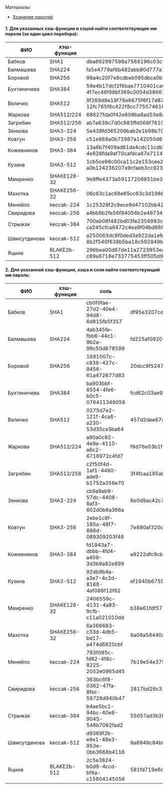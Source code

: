 Материалы:
- [Хранение паролей](https://gitlab.com/golodnyuk.iv/db_2022/-/blob/main/%D0%9C%D0%B0%D1%82%D0%B5%D1%80%D0%B8%D0%B0%D0%BB%D1%8B%20%D0%BF%D0%BE%20%D0%BA%D1%83%D1%80%D1%81%D1%83/19.%20%D0%A5%D1%80%D0%B0%D0%BD%D0%B5%D0%BD%D0%B8%D0%B5%20%D0%BF%D0%B0%D1%80%D0%BE%D0%BB%D0%B5%D0%B9.md)


#### 1. Для указанных хэш-функции и хэшей найти соответствующие им пароли (за один цикл перебора):

| **ФИО**      | хэш-функция | хэши                                                                                                                                                                                                                                                               |
|--------------|-------------|--------------------------------------------------------------------------------------------------------------------------------------------------------------------------------------------------------------------------------------------------------------------|
| Бабков       | SHA1        | dba892997598a7568196c03cf0aaf9924e7b441f, e1d6b67ef5b1e41c9fd6531478f56412d8debb60                                                                                                                                                                                 |
| Балмашева    | SHA224      | fa5e4779af6b482abb80d777a7e424639bfb5b9fb3b50191a6142e75, 43878de9fdee525e058e547c9c2a34237d16b6410d8b5d4e7bf14493                                                                                                                                                 |
| Боровой      | SHA256      | 98a4c20f7e8cdbeb095dbca0b1c2fc9da4046be9d99df90fc3ad967fe2dc38f0, 5577f15da9fa736c302a43f7f6af88bf74092b6deefae7d22897776b51403830                                                                                                                                 |
| Бухтиничева  | SHA384      | 58e4b17dcf2f6bae7710401ca626b0a2e1ce2c8323ea396ae7ea9429b0e2227db6ab87e4d6ec758ef6cee4b2ca651f99, 4f7ec46f96bf369c0054d386677caeadeebdc2cf258796d0d1d78d89ceb831cb90b3164b41a5f892d6238975b48865ea                                                                 |
| Величко      | SHA512      | 9f269d8e19f76e6675f6f17d87ab4a54605ad4e229dbf32a45d8904775a741701445c3702b9a5f169ef706c1c5166ab195ebe78df8b34fc95181c69870173ba7, 12fc765f6c422f8cc7755746167b8af829c0cd81994863030df24d8cfca019d5f060387a8d46774550c56d34cb90e28d7ccc46a1ef07dd18ceb5ef16f33cbd2a |
| Жаркова      | SHA512/224  | 68627fda0f42e608ba8ad53e8a6a484e041082d45260a52545e63d17, 3cef5035975bfaf1cff079193085478d4fef423b98e4baf63b241d86                                                                                                                                                 |
| Загребин     | SHA512/256  | ab7a639c7d0c983ffd068f7610ad0cad50f06c44a54438bfca8f77aa52725114, 1d471b3883f98a88c473f2f32d002dbd3f0d1f89f695a4415f05e25c255c0d94                                                                                                                                 |
| Зенкова      | SHA3-224    | 5e438fd365209bab2e1b98b7084c9f91420b5d548a602cd61df998fa, de326be8e35fc5c91322bc23e9ef28952bf564178ee6259aa2166688                                                                                                                                                 |
| Ковтун       | SHA3-256    | c51e888a0b72987a142050d66f8f3832761be1b3a1b6f0958cb4fd7d780dad94, 48344d6ed2dc8ebfa43c0040cc015a9654369c230acff3cb24472e12b39ed178                                                                                                                                 |
| Кожевников   | SHA3-384    | 13a6b7f409ad61da4cdc11cdbfa710c1156f11999fdff19d3ed01d153e04592df7f62057b2bdb33fcec698cc9eda688b, 4e626fda9af70cafdca87e71144a5d6af12f8766118c57ddf67577b24b4b7659382da46d220f9e902ec2f1c022c81ded                                                                 |
| Кузина       | SHA3-512    | 1cb5ce98c00ca11c2e153cee2068de7dba38a7f2fa5160fd603fed98c3f97f9cd0f78f2354b6da48396fffc514ee8e45e14caa5a9292d8b9476fc69c6bb3c0f8, a0b124236207a9cfaeb3cc923f29bfadbd6f0a03f2311f784dc76888372de6b550d143ad13763842deadfb6dbd1fb30ec7ee691b0ee86776cfd15e514ee762e7 |
| Мамренко     | SHAKE128-32 | 9e8ffe4373a59117206851be3affdffc972b88cc3b17d932617cf0ccc916826f, b03c949b01ed58df9675658d26400f19c5414cda9f1e88f01aa3ee7880b0d98a                                                                                                                                 |
| Махотка      | SHAKE256-32 | 06c63c1ac68e65cc63c3d1966082daea788df5d1975ab3e74c3c8c10b37de454, 44d6a456b0373edb1ff78fd6bc7035e0ffeca675ab6a0a9669027b256319ce48                                                                                                                                 |
| Меняйло      | keccak-224  | 1c25328f2c9ece9d47102bb4215dd1ece22366c0e2df524061f5a74e, cd8699db0f0bcf17d7889a2df89d905f6fe46d20c9544e71dd5a3acf                                                                                                                                                 |
| Свиридова    | keccak-256  | a4bb6b2fe56f94056b2e49734611be1d69a5c352be0e5980a1b58396f8f96cd4, 0cd68db43edc96a8fe178d4fe4397ef4bd45f66fac9e9e9d4ab34e34c86b4686                                                                                                                                 |
| Стрыжак      | keccak-384  | 700eb08f482bd03fe2356983cf0ec769466bcf54709cf4a9e65994f75b7cb7c47222ce84c30ac0c57120e773c7f9c806, ca245cfca6472c4ea9f04bd888425617b337097c392fee0f7041e9c388fbcf373cd5cc1f8e6163dc4064605e491e678e                                                                 |
| Шамсутдинова | keccak-512  | a250063dc9f0ded3a922da1efeec0e2992568f7dd2b881909a0f3ae947c8d44f3cb5f17fbe8cf09af4a2349b1cd8c6fea53f381146b51e4d704de260699043d3, 8b2f540f638b5ba18c592849b087695783e953139c0fcfbf4689dd89f20af4f0b6d742b0052932add0214fde0da25faa42d4d19751ab3c166213f1650621b846 |
| Яцына        | BLAKE2b-512 | 296bea00d67de11a2723953eadbe1dd8d160b90c2b28988ead76aab2eecbeb5c621334691564a34f84408afccdecb63b3072a309eb5d8541dd898702d81adb3f, c89a8718e733775453ff505d9eec8e7cb45b47ea6f53949bbc7ae7b3074823d1d784fb6b204a2f7ae514406154a94e345ca822c4d84faac11c04c33c57bb01d3 |

#### 2. Для указанной хэш-функции, хэша и соли найти соответствующий им пароль:

| **ФИО**      | хэш-функция | соль                                 | хэш                                                                                                                              |
|--------------|-------------|--------------------------------------|----------------------------------------------------------------------------------------------------------------------------------|
| Бабков       | SHA1        | cb0f0fae-27d2-40e4-94d8-6d815fb5f357 | df95e3207cde511452888a8e2eba7636f3f0079e                                                                                         |
| Балмашева    | SHA224      | 4ab345fe-fbb6-44c1-9b2a-99c50d878599 | fd215af0920518aded09caa46611f39c30348cffeb29b58dbd5bc607                                                                         |
| Боровой      | SHA256      | 1681007c-c938-427c-9456-61a472677d83 | 20dcc9f5247abdc4980f294a6471322b26b93a322952c2a15efde8ccbf58b569                                                                 |
| Бухтиничева  | SHA384      | ba903bbf-6554-4fe6-b0c5-076411349058 | fcd62c03ae951f69be3f5170f544c55d279ee62d6fff54e5170e5f3349748ac334b6456a73ed276d9230edb391bafe96                                 |
| Величко      | SHA512      | 0275d7e2-121f-4ca8-a230-53d35ca3ba64 | 457d2dee67c5cdee1d987706ecdb6dfe1a18861b180acc2b4024b07a46cce0bb5261477d15d4278669764ac4163b5ac630f32f7e52ed8f5ec34ebc3c3d844d0e |
| Жаркова      | SHA512/224  | a90a0c82-4e9e-4110-a6c2-6716972c4fd7 | f8d76e03b1f58dc7aec064dedcde7b9bd830c4557eb52e373efdecef                                                                         |
| Загребин     | SHA512/256  | c2f50f4d-1af1-4480-ade9-b1752a358e70 | 3f4fcaa185ab9eeccf8088dd0cdf0af1b14409320359fc0b67e5a6f8da88d277                                                                 |
| Зенкова      | SHA3-224    | cb9a9ab9-57dc-4408-8af3-602d0b6a366a | 6e0d9ac42c70ca82411b41648669e3843c54762dba26a771f4870a84                                                                         |
| Ковтун       | SHA3-256    | 2ebe1c9f-185a-48f7-886d-089309203f48 | 7e890af320d4ad7936a896d701376f50afb5cea1bcdfc280748860a69dec58fe                                                                 |
| Кожевников   | SHA3-384    | fd1943a7-dbbb-4fd4-a409-3d3b9a82e899 | a9222dfc9cbe7db95e679dcc5c1c88983d16814928c5173a7405923cadc9170892573e386c0813e64a18a330a05a2f24                                 |
| Кузина       | SHA3-512    | 92db9b4a-a3e7-4c2d-8168-4af088f12f62 | ef1940b6755b46315f4f0f570c392c8d1ee94b2f6eb541d2ac67142474806b1d312598e5d2db6d6e973d95c5e1a1201b600e6a661341fd1efb94aa2ae53c78d2 |
| Мамренко     | SHAKE128-32 | 2406559c-4131-4a83-9cfb-c11a021010dd | b38e61fdf5757a291b62f739d2475030673e430dc2f63e00f49d9ed0a3cae72f                                                                 |
| Махотка      | SHAKE256-32 | 6a366683-c33d-4db5-bd17-a474d6820cbf | 8a08a58440a5a642bd44d2283d31807f52eb6b1bef027dce8d5f07441edbe2ef                                                                 |
| Меняйло      | keccak-224  | 783f095c-fd82-4f8c-8225-2052e0965d45 | 7b19e54e375ad0161985e4d1628c948dd1a8ab0ed2906d744ec454fc                                                                         |
| Свиридова    | keccak-256  | 363bc6f8-0362-47fa-8fec-58726d940b47 | 2817bd26c3119c393668218d33288b5eb017a0fa154fc755782f08a1597521e6                                                                 |
| Стрыжак      | keccak-384  | b4ae5bc1-94bc-40e8-9045-548b7062fad2 | 55057ad3b2bf362ff5d9228fc918663600ce149fb6162c2ee18dba564e69d08b070a69f8596d6cc38f80626cdf67f592                                 |
| Шамсутдинова | keccak-512  | d9369f2b-e9e1-48e3-953e-0bb3668b4116 | 9a8849c84b8c37b81ef5acae0ff98e4545f8e6ef2845ab54486243df19fe6ed68f05c2380e456db938502da9b61d5df3f765aa118aea271d4e6533e5ecf78c3d |
| Яцына        | BLAKE2b-512 | 2c5e3824-b0d9-4ccd-bf6a-c15804145056 | 581fd719e6c8ce48e0e931da22e9b6df8ec8fa550e98bda9de9fc71db96465bb4531e710e505464d684ca478574b11b24093092acf4a0b0bef35d1f637cfe2d1 |
